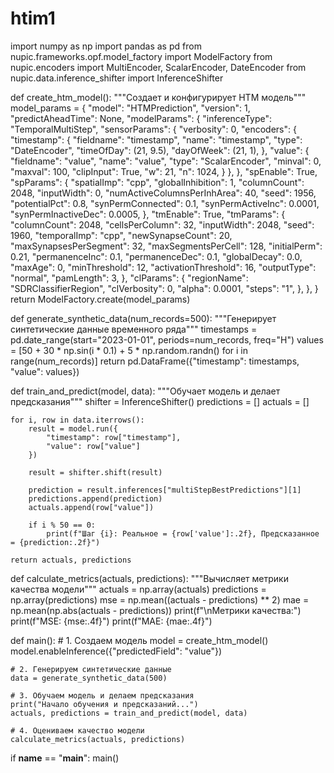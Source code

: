 # htim1
import numpy as np
import pandas as pd
from nupic.frameworks.opf.model_factory import ModelFactory
from nupic.encoders import MultiEncoder, ScalarEncoder, DateEncoder
from nupic.data.inference_shifter import InferenceShifter

def create_htm_model():
    """Создает и конфигурирует HTM модель"""
    model_params = {
        "model": "HTMPrediction",
        "version": 1,
        "predictAheadTime": None,
        "modelParams": {
            "inferenceType": "TemporalMultiStep",
            "sensorParams": {
                "verbosity": 0,
                "encoders": {
                    "timestamp": {
                        "fieldname": "timestamp",
                        "name": "timestamp",
                        "type": "DateEncoder",
                        "timeOfDay": (21, 9.5),
                        "dayOfWeek": (21, 1),
                    },
                    "value": {
                        "fieldname": "value",
                        "name": "value",
                        "type": "ScalarEncoder",
                        "minval": 0,
                        "maxval": 100,
                        "clipInput": True,
                        "w": 21,
                        "n": 1024,
                    }
                },
            },
            "spEnable": True,
            "spParams": {
                "spatialImp": "cpp",
                "globalInhibition": 1,
                "columnCount": 2048,
                "inputWidth": 0,
                "numActiveColumnsPerInhArea": 40,
                "seed": 1956,
                "potentialPct": 0.8,
                "synPermConnected": 0.1,
                "synPermActiveInc": 0.0001,
                "synPermInactiveDec": 0.0005,
            },
            "tmEnable": True,
            "tmParams": {
                "columnCount": 2048,
                "cellsPerColumn": 32,
                "inputWidth": 2048,
                "seed": 1960,
                "temporalImp": "cpp",
                "newSynapseCount": 20,
                "maxSynapsesPerSegment": 32,
                "maxSegmentsPerCell": 128,
                "initialPerm": 0.21,
                "permanenceInc": 0.1,
                "permanenceDec": 0.1,
                "globalDecay": 0.0,
                "maxAge": 0,
                "minThreshold": 12,
                "activationThreshold": 16,
                "outputType": "normal",
                "pamLength": 3,
            },
            "clParams": {
                "regionName": "SDRClassifierRegion",
                "clVerbosity": 0,
                "alpha": 0.0001,
                "steps": "1",
            },
        },
    }
    return ModelFactory.create(model_params)

def generate_synthetic_data(num_records=500):
    """Генерирует синтетические данные временного ряда"""
    timestamps = pd.date_range(start="2023-01-01", periods=num_records, freq="H")
    values = [50 + 30 * np.sin(i * 0.1) + 5 * np.random.randn() for i in range(num_records)]
    return pd.DataFrame({"timestamp": timestamps, "value": values})

def train_and_predict(model, data):
    """Обучает модель и делает предсказания"""
    shifter = InferenceShifter()
    predictions = []
    actuals = []
    
    for i, row in data.iterrows():
        result = model.run({
            "timestamp": row["timestamp"],
            "value": row["value"]
        })
        
        result = shifter.shift(result)
        
        prediction = result.inferences["multiStepBestPredictions"][1]
        predictions.append(prediction)
        actuals.append(row["value"])
        
        if i % 50 == 0:
            print(f"Шаг {i}: Реальное = {row['value']:.2f}, Предсказанное = {prediction:.2f}")
    
    return actuals, predictions

def calculate_metrics(actuals, predictions):
    """Вычисляет метрики качества модели"""
    actuals = np.array(actuals)
    predictions = np.array(predictions)
    mse = np.mean((actuals - predictions) ** 2)
    mae = np.mean(np.abs(actuals - predictions))
    print(f"\nМетрики качества:")
    print(f"MSE: {mse:.4f}")
    print(f"MAE: {mae:.4f}")

def main():
    # 1. Создаем модель
    model = create_htm_model()
    model.enableInference({"predictedField": "value"})
    
    # 2. Генерируем синтетические данные
    data = generate_synthetic_data(500)
    
    # 3. Обучаем модель и делаем предсказания
    print("Начало обучения и предсказаний...")
    actuals, predictions = train_and_predict(model, data)
    
    # 4. Оцениваем качество модели
    calculate_metrics(actuals, predictions)

if __name__ == "__main__":
    main()
